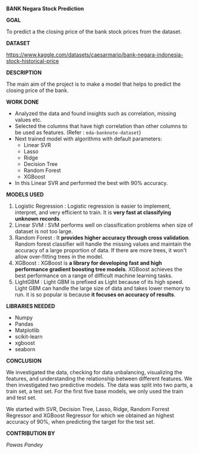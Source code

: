 
  

**BANK Negara Stock Prediction**

  

**GOAL**

  
To predict a the closing price of the bank stock prices from the dataset.
  

**DATASET**

  

https://www.kaggle.com/datasets/caesarmario/bank-negara-indonesia-stock-historical-price

  

**DESCRIPTION**

  

The main aim of the project is to make a model that helps to predict the closing price of the bank.
  

**WORK DONE**

* Analyzed the data and found insights such as correlation, missing values etc.
* Selected the columns that have high correlation than other columns to be used as features. (Refer : `eda-banknote-dataset`)
* Next trained model with algorithms with default parameters:
	* Linear SVR
	* Lasso
	* Ridge
	* Decision Tree
	* Random Forest
	* XGBoost
* In this Linear SVR and performed the best with 90% accuracy.
  

**MODELS USED**

1. Logistic Regression : Logistic regression is easier to implement, interpret, and very efficient to train. It is **very fast at classifying unknown records**.
2. Linear SVM : SVM performs well on classification problems when size of dataset is not too large.
3. Random Forest : It **provides higher accuracy through cross validation**. Random forest classifier will handle the missing values and maintain the accuracy of a large proportion of data. If there are more trees, it won't allow over-fitting trees in the model.
4. XGBoost : XGBoost is **a library for developing fast and high performance gradient boosting tree models**. XGBoost achieves the best performance on a range of difficult machine learning tasks.
5. LightGBM : Light GBM is prefixed as Light because of its high speed. Light GBM can handle the large size of data and takes lower memory to run. it is so popular is because **it focuses on accuracy of results**.

**LIBRARIES NEEDED**

* Numpy
* Pandas
* Matplotlib
* scikit-learn
* xgboost
* seaborn
  
  

**CONCLUSION**

  

We investigated the data, checking for data unbalancing, visualizing the features, and understanding the relationship between different features. We then investigated two predictive models. The data was split into two parts, a train set, a test set. For the first five base models, we only used the train and test set.

We started with SVR, Decision Tree, Lasso, Ridge, Random Forrest Regressor and XGBoost Regressor for which we obtained an highest accuracy of 90%, when predicting the target for the test set.

  

**CONTRIBUTION BY**

*Pawas Pandey*
